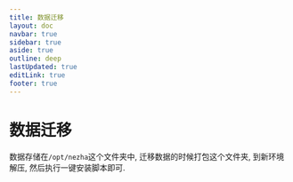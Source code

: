 ```yaml
---
title: 数据迁移
layout: doc
navbar: true
sidebar: true
aside: true
outline: deep
lastUpdated: true
editLink: true
footer: true
---
```


# 数据迁移

数据存储在`/opt/nezha`这个文件夹中, 迁移数据的时候打包这个文件夹, 到新环境解压, 然后执行一键安装脚本即可.